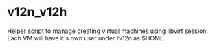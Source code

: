 # v12n_v12h

Helper script to manage creating virtual machines using libvirt session.
Each VM will have it's own user under /v12n as $HOME.
